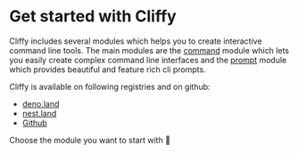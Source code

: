 # Get started with Cliffy

Cliffy includes several modules which helps you to create interactive command
line tools. The main modules are the [command](./command/index.md) module which
lets you easily create complex command line interfaces and the
[prompt](./prompt/index.md) module which provides beautiful and feature rich cli
prompts.

Cliffy is available on following registries and on github:

- [deno.land](https://deno.land/x/cliffy/)
- [nest.land](https://nest.land/package/cliffy/)
- [Github](https://github.com/c4spar/deno-cliffy/)

Choose the module you want to start with 🚀
